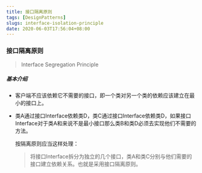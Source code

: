 ```yaml
---
title: 接口隔离原则
tags: [DesignPatterns]
slugs: interface-isolation-principle
date: 2020-06-03T17:56:04+08:00
---
```


### 接口隔离原则

> Interface Segregation Principle
>
> <!--more-->

##### 基本介绍

- 客户端不应该依赖它不需要的接口，即一个类对另一个类的依赖应该建立在最小的接口上。

- 类A通过接口Interface依赖类D，类C通过接口Interface依赖类D，如果接口Interface对于类A和来说不是最小接口那么类B和类D必须去实现他们不需要的方法。

  

  按隔离原则应当这样处理：

  > 将接口Interface拆分为独立的几个接口，类A和类C分别与他们需要的接口建立依赖关系。也就是采用接口隔离原则。

